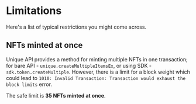 # Limitations

Here's a list of typical restrictions you might come across.

## NFTs minted at once

Unique API provides a method for minting multiple NFTs in one transaction; for bare API - `unique.createMultipleItemsEx`, or using SDK - `sdk.token.createMultiple`. However, there is a limit for a block weight which could lead to `1010: Invalid Transaction: Transaction would exhaust the block limits` error.

<!-- TODO update this limit  -->
The safe limit is **35 NFTs minted at once**.